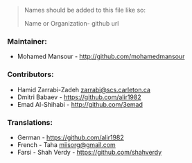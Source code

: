 > Names should be added to this file like so:
> 
> Name or Organization- github url

### Maintainer:

 * Mohamed Mansour - http://github.com/mohamedmansour

### Contributors:

 * Hamid Zarrabi-Zadeh <zarrabi@scs.carleton.ca>
 * Dmitri Babaev - https://github.com/alir1982
 * Emad Al-Shihabi - http://github.com/3emad

### Translations:

 * German - https://github.com/alir1982
 * French - Taha <miisorg@gmail.com>
 * Farsi - Shah Verdy - https://github.com/shahverdy
